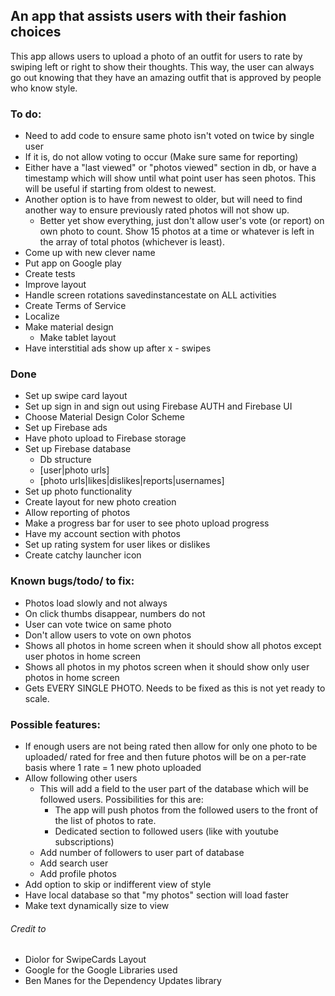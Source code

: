 ## An app that assists users with their fashion choices

This app allows users to upload a photo of an outfit for users to rate by swiping left or right to show their thoughts. This way, the user can always go out knowing that they have an amazing outfit that is approved by people who know style.

### To do:
 *  Need to add code to ensure same photo isn't voted on twice by single user
   * If it is, do not allow voting to occur (Make sure same for reporting)
 * Either have a "last viewed" or "photos viewed" section in db, or have a timestamp which will show until what point user has seen photos. This will be useful if starting from oldest to newest.
 * Another option is to have from newest to older, but will need to find another way to ensure previously rated photos will not show up.
   * Better yet show everything, just don't allow user's vote (or report) on own photo to count. Show 15 photos at a time or whatever is left in the array of total photos (whichever is least). 
 * Come up with new clever name
 * Put app on Google play
 * Create tests
 * Improve layout
 * Handle screen rotations savedinstancestate on ALL activities
 * Create Terms of Service
 * Localize
 * Make material design
    * Make tablet layout
 * Have interstitial ads show up after x - swipes

### Done
 * Set up swipe card layout
 * Set up sign in and sign out using Firebase AUTH and Firebase UI
 * Choose Material Design Color Scheme
 * Set up Firebase ads
 * Have photo upload to Firebase storage
 * Set up Firebase database
   * Db structure
    * [user|photo urls]
    * [photo urls|likes|dislikes|reports|usernames]
 * Set up photo functionality
 * Create layout for new photo creation
 * Allow reporting of photos
 * Make a progress bar for user to see photo upload progress
 * Have my account section with photos
 * Set up rating system for user likes or dislikes
 * Create catchy launcher icon 

### Known bugs/todo/ to fix:
 * Photos load slowly and not always
 * On click thumbs disappear, numbers do not
 * User can vote twice on same photo
 * Don't allow users to vote on own photos
 * Shows all photos in home screen when it should show all photos except user photos in home screen
 * Shows all photos in my photos screen when it should show only user photos in home screen
 * Gets EVERY SINGLE PHOTO. Needs to be fixed as this is not yet ready to scale.
 
### Possible features:
* If enough users are not being rated then allow for only one photo to be uploaded/ rated for free and then future photos will be on a per-rate basis where 1 rate = 1 new photo uploaded
* Allow following other users
   * This will add a field to the user part of the database which will be followed users. Possibilities for this are:
     * The app will push photos from the followed users to the front of the list of photos to rate.
     * Dedicated section to followed users (like with youtube subscriptions)
   * Add number of followers to user part of database
   * Add search user
   * Add profile photos
 * Add option to skip or indifferent view of style
 * Have local database so that "my photos" section will load faster
 * Make text dynamically size to view






###### Credit to
* Diolor for SwipeCards Layout
* Google for the Google Libraries used
* Ben Manes for the Dependency Updates library
